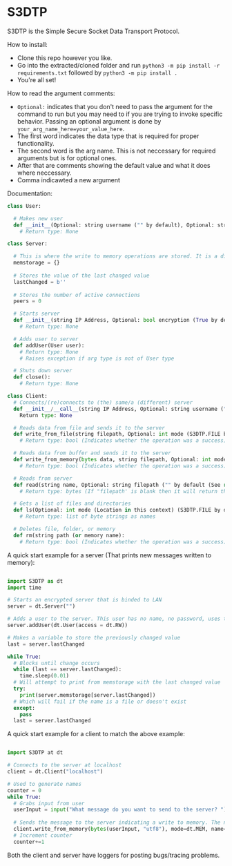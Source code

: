 # S3DTP
S3DTP is the Simple Secure Socket Data Transport Protocol.

How to install:
  - Clone this repo however you like. 
  - Go into the extracted/cloned folder and run ```python3 -m pip install -r requirements.txt``` followed by ```python3 -m pip install .```
  - You're all set!

How to read the argument comments:
  - ```Optional:``` indicates that you don't need to pass the argument for the command to run but you may need to if you are trying to invoke specific behavior. Passing an optional argument is done by ```your_arg_name_here=your_value_here```.
  - The first word indicates the data type that is required for proper functionality.
  - The second word is the arg name. This is not neccessary for required arguments but is for optional ones.
  - After that are comments showing the default value and what it does where neccessary. 
  - Comma indicawted a new argument

Documentation:
```python
class User:

  # Makes new user
  def __init__(Optional: string username ("" by default), Optional: string password ("" by default (None)), Optional: int access (S3DTP.READ by default), Optional: string path ("" by default (working directory))):
    # Return type: None

class Server:

  # This is where the write to memory operations are stored. It is a dictionary with a mapping of the bytestring name and the bytes data that was recieved
  memstorage = {}
  
  # Stores the value of the last changed value
  lastChanged = b''
  
  # Stores the number of active connections
  peers = 0

  # Starts server
  def __init__(string IP Address, Optional: bool encryption (True by default), Optional: int maxPeers (-1 by default (unlimited))):
    # Return type: None

  # Adds user to server
  def addUser(User user):
    # Return type: None
    # Raises exception if arg type is not of User type

  # Shuts down server
  def close():
    # Return type: None

class Client:
  # Connects/(re)connects to (the) same/a (different) server
  def __init__/__call__(string IP Address, Optional: string username ("" by default), Optional: string password ("" by default (None))):
    Return type: None

  # Reads data from file and sends it to the server
  def write_from_file(string filepath, Optional: int mode (S3DTP.FILE by default), Optional: string name ("" by default (Will use file name))):
    # Return type: bool (Indicates whether the operation was a success)

  # Reads data from buffer and sends it to the server
  def write_from_memory(bytes data, string filepath, Optional: int mode (S3DTP.FILE by default)):
    # Return type: bool (Indicates whether the operation was a success)

  # Reads from server
  def read(string name, Optional: string filepath ("" by default (See return type comment))):
    # Return type: bytes (If "filepath' is blank then it will return the data, otherwise it will return a blank byte string (0xFF will be returned upon error code from server))

  # Gets a list of files and directories
  def ls(Optional: int mode (Location in this context) (S3DTP.FILE by default), Optional: string filepath ("" by default (User root directory))):
    # Return type: list of byte strings as names

  # Deletes file, folder, or memory
  def rm(string path (or memory name):
    # Return type: bool (Indicates whether the operation was a success)

```

A quick start example for a server (That prints new messages written to memory):
```python

import S3DTP as dt
import time

# Starts an encrypted server that is binded to LAN
server = dt.Server("")

# Adds a user to the server. This user has no name, no password, uses the running directory to store files, and can read and write.
server.addUser(dt.User(access = dt.RW))

# Makes a variable to store the previously changed value
last = server.lastChanged

while True:
  # Blocks until change occurs
  while (last == server.lastChanged):
    time.sleep(0.01)
  # Will attempt to print from memstorage with the last changed value
  try:
    print(server.memstorage[server.lastChanged])
  # Which will fail if the name is a file or doesn't exist
  except:
    pass
  last = server.lastChanged

```

A quick start example for a client to match the above example:
```python

import S3DTP at dt

# Connects to the server at localhost
client = dt.Client("localhost")

# Used to generate names
counter = 0
while True:
  # Grabs input from user
  userInput = input("What message do you want to send to the server? ")
  
  # Sends the message to the server indicating a write to memory. The name is the counter number. 
  client.write_from_memory(bytes(userInput, "utf8"), mode=dt.MEM, name=str(counter))
  # Increment counter
  counter+=1

```
Both the client and server have loggers for posting bugs/tracing problems. 
